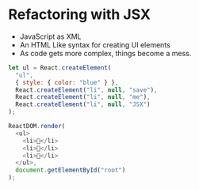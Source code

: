 # Refactoring with JSX

- JavaScript as XML
- An HTML Like syntax for creating UI elements
- As code gets more complex, things become a mess.

```javascript
let ul = React.createElement(
  "ul",
  { style: { color: "blue" } },
  React.createElement("li", null, "save"),
  React.createElement("li", null, "me"),
  React.createElement("li", null, "JSX")
);
```

```javascript
ReactDOM.render(
  <ul>
    <li>🤖</li>
    <li>🤠</li>
    <li>🌝</li>
  </ul>,
  document.getElementById("root")
);
```
